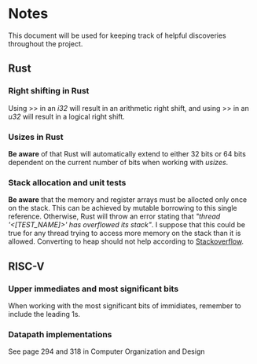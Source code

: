# Notes
This document will be used for keeping track of helpful discoveries throughout the project.

## Rust
### Right shifting in Rust
Using >> in an *i32* will result in an arithmetic right shift, and using >> in an *u32* will result in a logical right shift.
### Usizes in Rust
**Be aware** of that Rust will automatically extend to either 32 bits or 64 bits dependent on the current number of bits when working with *usizes*.
### Stack allocation and unit tests
**Be aware** that the memory and register arrays must be allocted only once on the stack. This can be achieved by mutable borrowing to this single reference. Otherwise, Rust will throw an error stating that *"thread '<[TEST_NAME]>' has overflowed its stack"*. I suppose that this could be true for any thread trying to access more memory on the stack than it is allowed. Converting to heap should not help according to [Stackoverflow](https://stackoverflow.com/questions/28914042/thread-main-has-overflowed-its-stack-in-rust).

## RISC-V
### Upper immediates and most significant bits
When working with the most significant bits of immidiates, remember to include the leading 1s.

### Datapath implementations
See page 294 and 318 in Computer Organization and Design
